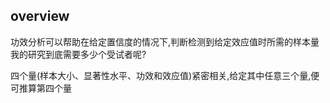 ## overview
功效分析可以帮助在给定置信度的情况下,判断检测到给定效应值时所需的样本量
我的研究到底需要多少个受试者呢?

四个量(样本大小、显著性水平、功效和效应值)紧密相关,给定其中任意三个量,便可推算第四个量
